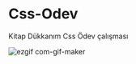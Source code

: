 # Css-Odev

Kitap Dükkanım Css Ödev çalışması

![ezgif com-gif-maker](https://user-images.githubusercontent.com/81578763/134586184-1e638809-382a-419b-afda-8d7472d06b61.gif)
